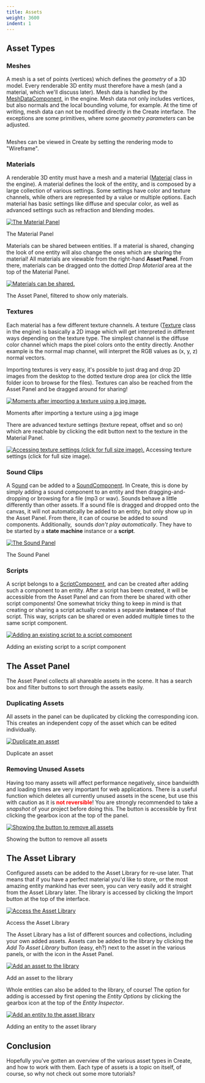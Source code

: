 ```yaml
---
title: Assets
weight: 3600
indent: 1
---
```

<h2>Asset Types</h2>
<h3>Meshes</h3>
A mesh is a set of points (vertices) which defines the <em>geometry</em> of a 3D model. Every renderable 3D entity must therefore have a mesh (and a material, which we'll discuss later). Mesh data is handled by the <a href="http://code.gooengine.com/latest/docs/MeshDataComponent.html" target="_blank">MeshDataComponent </a> in the engine. Mesh data not only includes vertices, but also normals and the local bounding volume, for example. At the time of writing, mesh data can not be modified directly in the Create interface. The exceptions are some primitives, where some <em>geometry parameters</em> can be adjusted.

<a href="wireframe.jpg"><img class="wp-image-677 size-full" src="wireframe.jpg" alt="" /></a> 

Meshes can be viewed in Create by setting the rendering mode to "Wireframe".

<h3>Materials</h3>
A renderable 3D entity must have a mesh and a material (<a href="http://code.gooengine.com/latest/docs/Material.html" target="_blank">Material</a> class in the engine). A material defines the look of the entity, and is composed by a large collection of various settings. Some settings have color and texture channels, while others are represented by a value or multiple options. Each material has basic settings like diffuse and specular color, as well as advanced settings such as refraction and blending modes.

<a href="material_panel1.jpg"><img class="size-full wp-image-680" src="material_panel1.jpg" alt="The Material Panel" /></a>

The Material Panel

Materials can be shared between entities. If a material is shared, changing the look of one entity will also change the ones which are sharing the material! All materials are viewable from the right-hand <strong>Asset Panel</strong>. From there, materials can be dragged onto the dotted <em>Drop Material</em> area at the top of the Material Panel.

<a href="materials1.jpg"><img class="size-full wp-image-681" src="materials1.jpg" alt="Materials can be shared." /></a>

The Asset Panel, filtered to show only materials.

<h3>Textures</h3>

Each material has a few different texture channels. A texture (<a href="http://code.gooengine.com/latest/docs/Texture.html" target="_blank">Texture</a> class in the engine) is basically a 2D image which will get interpreted in different ways depending on the texture type. The simplest channel is the diffuse color channel which maps the pixel colors onto the entity directly. Another example is the normal map channel, will interpret the RGB values as (x, y, z) normal vectors.

Importing textures is very easy, it's possible to just drag and drop 2D images from the desktop to the dotted texture drop area (or click the little folder icon to browse for the files). Textures can also be reached from the Asset Panel and be dragged around for sharing!

<a href="import_tex_11.jpg"><img class="size-full wp-image-682" src="import_tex_11.jpg" alt="Moments after importing a texture using a jpg image." /></a>

Moments after importing a texture using a jpg image

There are advanced texture settings (texture repeat, offset and so on) which are reachable by clicking the edit button next to the texture in the Material Panel.

<a href="tex_edit1.jpg"><img class="size-medium wp-image-683" src="tex_edit1-300x201.jpg" alt="Accessing texture settings (click for full size image)." /></a> Accessing texture settings (click for full size image).

<h3>Sound Clips</h3>

A S<a href="http://code.gooengine.com/latest/docs/Sound.html" target="_blank">ound</a> can be added to a <a href="//code.gooengine.com/latest/docs/SoundComponent.html" target="_blank">SoundComponent</a>. In Create, this is done by simply adding a sound component to an entity and then dragging-and-dropping or browsing for a file (mp3 or wav). Sounds behave a little differently than other assets. If a sound file is dragged and dropped onto the canvas, it will not automatically be added to an entity, but only show up in the Asset Panel. From there, it can of course be added to sound components. Additionally,  sounds <em>don't play automatically</em>. They have to be started by a <strong>state machine</strong> instance or a <strong>script</strong>.

<a href="sound1.jpg"><img class="size-full wp-image-685" src="sound1.jpg" alt="The Sound Panel" /></a>

The Sound Panel

<h3>Scripts</h3>
A script belongs to a <a href="http://code.gooengine.com/latest/docs/ScriptComponent.html" target="_blank">ScriptComponent</a>, and can be created after adding such a component to an entity. After a script has been created, it will be accessible from the Asset Panel and can from there be shared with other script components! One somewhat tricky thing to keep in mind is that creating or sharing a script actually creates a separate <strong>instance </strong>of that script. This way, scripts can be shared or even added multiple times to the same script component.

<a href="drag_script1.jpg"><img class="size-full wp-image-684" src="drag_script1.jpg" alt="Adding an existing script to a script component" /></a> 

Adding an existing script to a script component

<h2>The Asset Panel</h2>

The Asset Panel collects all shareable assets in the scene. It has a search box and filter buttons to sort through the assets easily.
<h3>Duplicating Assets</h3>
All assets in the panel can be duplicated by clicking the corresponding icon. This creates an independent copy of the asset which can be edited individually.

<a href="dupe_asset1.jpg"><img class="size-full wp-image-686" src="dupe_asset1.jpg" alt="Duplicate an asset" /></a>

Duplicate an asset

<h3>Removing Unused Assets</h3>

Having too many assets will affect performance negatively, since bandwidth and loading times are very important for web applications. There is a useful function which deletes all currently unused assets in the scene, but use this with caution as it is <span style="color: #ff0000"><strong>not reversible</strong></span>! You are strongly recommended to take a <em>snapshot</em> of your project before doing this. The button is accessible by first clicking the gearbox icon at the top of the panel.

<a href="remove_unused1.jpg"><img class="size-full wp-image-687" src="remove_unused1.jpg" alt="Showing the button to remove all assets" /></a>

Showing the button to remove all assets

<h2>The Asset Library</h2>

Configured assets can be added to the Asset Library for re-use later. That means that if you have a perfect material you'd like to store, or the most amazing entity mankind has ever seen, you can very easily add it straight from the Asset Library later. The library is accessed by clicking the Import button at the top of the interface.

<a href="import2.jpg"><img class="size-full wp-image-689" src="import2.jpg" alt="Access the Asset Library" /></a>

Access the Asset Library

The Asset Library has a list of different sources and collections, including your own added assets. Assets can be added to the library by clicking the<em> Add To Asset Library</em> button (easy, eh?) next to the asset in the various panels, or with the icon in the Asset Panel.

<a href="add-to-asset-lib1.jpg"><img class="size-full wp-image-690" src="add-to-asset-lib1.jpg" alt="Add an asset to the library" /></a>

Add an asset to the library

Whole entities can also be added to the library, of course! The option for adding is accessed by first opening the <em>Entity Options</em> by clicking the gearbox icon at the top of the <em>Entity Inspector</em>.

<a href="add-entity-to-asset-lib1.jpg"><img class="size-full wp-image-691" src="add-entity-to-asset-lib1.jpg" alt="Add an entity to the asset library" /></a>

Adding an entity to the asset library

<h2>Conclusion</h2>

Hopefully you've gotten an overview of the various asset types in Create, and how to work with them. Each type of assets is a topic on itself, of course, so why not check out some more tutorials?
